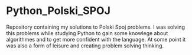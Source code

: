 # Python_Polski_SPOJ
Repository containing my solutions to Polski Spoj problems.
I was solving this problems while studying Python to gain some knowlege about algorithmes and to get more confident with the language.
At some point it was also a form of leisure and creating problem solving thinking.
